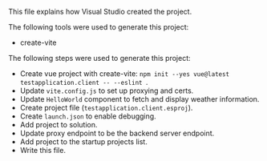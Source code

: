 This file explains how Visual Studio created the project.

The following tools were used to generate this project:
- create-vite

The following steps were used to generate this project:
- Create vue project with create-vite: `npm init --yes vue@latest testapplication.client -- --eslint `.
- Update `vite.config.js` to set up proxying and certs.
- Update `HelloWorld` component to fetch and display weather information.
- Create project file (`testapplication.client.esproj`).
- Create `launch.json` to enable debugging.
- Add project to solution.
- Update proxy endpoint to be the backend server endpoint.
- Add project to the startup projects list.
- Write this file.
